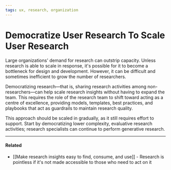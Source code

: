 ```yaml
---
tags: ux, research, organization
---
```


# Democratize User Research To Scale User Research

Large organizations' demand for research can outstrip capacity. Unless research
is able to scale in response, it's possible for it to become a bottleneck for
design and development. However, it can be difficult and sometimes inefficient
to grow the number of researchers.

Democratizing research—that is, sharing research activities among
non-researchers—can help scale research insights without having to expand the
team. This requires the role of the research team to shift toward acting as a
centre of excellence, providing models, templates, best practices, and playbooks
that act as guardrails to maintain research quality.

This approach should be scaled in gradually, as it still requires effort to
support. Start by democratizing lower complexity, evaluative research
activities; research specialists can continue to perform generative research.

---

#### Related

- [[Make research insights easy to find, consume, and use]] - Research is
  pointless if it's not made accessible to those who need to act on it
